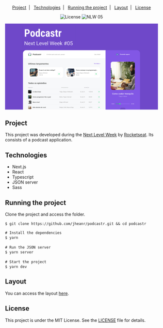 <p align="center">
  <a href="#project">Project</a>&nbsp;&nbsp;|&nbsp;&nbsp;
  <a href="#technologies">Technologies</a>&nbsp;&nbsp;|&nbsp;&nbsp;
  <a href="#running">Running the project</a>&nbsp;&nbsp;|&nbsp;&nbsp;
  <a href="#layout">Layout</a>&nbsp;&nbsp;|&nbsp;&nbsp;
  <a href="#license">License</a>
</p>

<p align="center">
  <img alt="License" src="https://img.shields.io/static/v1?label=license&message=MIT&color=6f48c9&labelColor=0A1033">

 <img src="https://img.shields.io/static/v1?label=NLW&message=05&color=6f48c9&labelColor=0A1033" alt="NLW 05" />
</p>


![cover](.github/cover.png?style=flat)


## Project

This project was developed during the [Next Level Week](https://nextlevelweek.com/) by [Rocketseat](https://rocketseat.com.br). Its consists of a podcast application.


## Technologies

* Next.js
* React
* Typescript
* JSON server
* Sass


## Running the project

Clone the project and access the folder.

```shell
$ git clone https://github.com/jheanr/podcastr.git && cd podcastr
```

```shell
# Install the dependencies
$ yarn

# Run the JSON server
$ yarn server

# Start the project
$ yarn dev
```

## Layout

You can access the layout [here](https://www.figma.com/file/UwFEntsHpHYJlHNQAQr4gA/Podcastr?node-id=160%3A2761). 

## License

This project is under the MIT License. See the [LICENSE](LICENSE.md) file for details.

